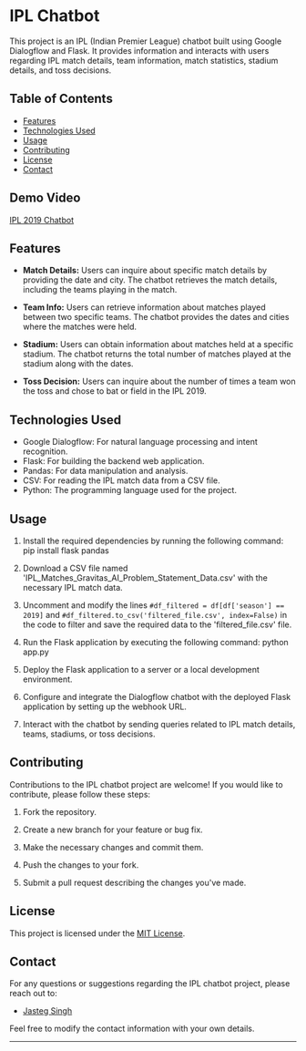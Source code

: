 # IPL Chatbot

This project is an IPL (Indian Premier League) chatbot built using Google Dialogflow and Flask. It provides information and interacts with users regarding IPL match details, team information, match statistics, stadium details, and toss decisions.
## Table of Contents

- [Features](#features)
- [Technologies Used](#technologies-used)
- [Usage](#usage)
- [Contributing](#contributing)
- [License](#license)
- [Contact](#contact)
## Demo Video
[IPL 2019 Chatbot](https://youtu.be/_dxrjlonAcI)
## Features

- **Match Details:** Users can inquire about specific match details by providing the date and city. The chatbot retrieves the match details, including the teams playing in the match.

- **Team Info:** Users can retrieve information about matches played between two specific teams. The chatbot provides the dates and cities where the matches were held.

- **Stadium:** Users can obtain information about matches held at a specific stadium. The chatbot returns the total number of matches played at the stadium along with the dates.

- **Toss Decision:** Users can inquire about the number of times a team won the toss and chose to bat or field in the IPL 2019.

## Technologies Used

- Google Dialogflow: For natural language processing and intent recognition.
- Flask: For building the backend web application.
- Pandas: For data manipulation and analysis.
- CSV: For reading the IPL match data from a CSV file.
- Python: The programming language used for the project.

## Usage

1. Install the required dependencies by running the following command: pip install flask pandas

2. Download a CSV file named 'IPL_Matches_Gravitas_AI_Problem_Statement_Data.csv' with the necessary IPL match data.

3. Uncomment and modify the lines `#df_filtered = df[df['season'] == 2019]` and `#df_filtered.to_csv('filtered_file.csv', index=False)` in the code to filter and save the required data to the 'filtered_file.csv' file.

4. Run the Flask application by executing the following command:  python app.py

5. Deploy the Flask application to a server or a local development environment.

6. Configure and integrate the Dialogflow chatbot with the deployed Flask application by setting up the webhook URL.

7. Interact with the chatbot by sending queries related to IPL match details, teams, stadiums, or toss decisions.

## Contributing

Contributions to the IPL chatbot project are welcome! If you would like to contribute, please follow these steps:

1. Fork the repository.

2. Create a new branch for your feature or bug fix.

3. Make the necessary changes and commit them.

4. Push the changes to your fork.

5. Submit a pull request describing the changes you've made.

## License

This project is licensed under the [MIT License](LICENSE).

## Contact

For any questions or suggestions regarding the IPL chatbot project, please reach out to:

- [Jasteg Singh](jastegsingh007@gmail.com)

Feel free to modify the contact information with your own details.

---




